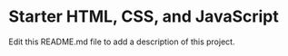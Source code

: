 # Starter HTML, CSS, and JavaScript

Edit this README.md file to add a description of this project.
